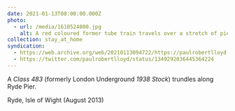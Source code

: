 ```yaml
---
date: 2021-01-13T08:00:00.000Z
photo:
  - url: /media/1610524800.jpg
    alt: A red coloured former tube train travels over a stretch of pier.
collection: stay_at_home
syndication:
  - https://web.archive.org/web/20210113094722/https://paulrobertlloyd.com/photos/1610524800/
  - https://twitter.com/paulrobertlloyd/status/1349292036445364224
---
```

A *Class 483* (formerly London Underground *1938 Stock*) trundles along Ryde Pier.

Ryde, Isle of Wight (August 2013)
